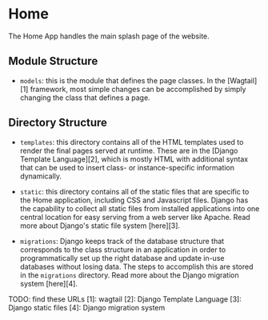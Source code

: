 Home
====

The Home App handles the main splash page of the website.


## Module Structure

* `models`: this is the module that defines the page classes. In the
  [Wagtail][1] framework, most simple changes can be accomplished by simply
  changing the class that defines a page.


## Directory Structure

* `templates`: this directory contains all of the HTML templates used to render
  the final pages served at runtime. These are in the [Django Template
  Language][2], which is mostly HTML with additional syntax that can be used to
  insert class- or instance-specific information dynamically.

* `static`: this directory contains all of the static files that are specific
  to the Home application, including CSS and Javascript files. Django has the
  capability to collect all static files from installed applications into one
  central location for easy serving from a web server like Apache. Read more
  about Django's static file system [here][3].

* `migrations`: Django keeps track of the database structure that corresponds
  to the class structure in an application in order to programmatically set up
  the right database and update in-use databases without losing data. The steps
  to accomplish this are stored in the `migrations` directory. Read more about
  the Django migration system [here][4].


TODO: find these URLs
[1]: wagtail
[2]: Django Template Language
[3]: Django static files
[4]: Django migration system
